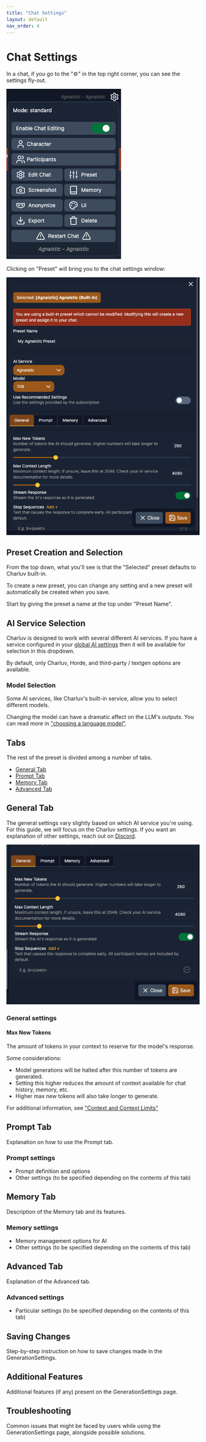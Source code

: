 ```yaml
---
title: "Chat Settings"
layout: default
nav_order: 4
---
```


# Chat Settings

In a chat, if you go to the "⚙️" in the top right corner, you can see the settings fly-out.

![charluv-chat-settings-flyout.png](..%2F..%2Fassets%2Fimages%2Fcharluv-chat-settings-flyout.png)

Clicking on "Preset" will bring you to the chat settings window:

![charluv-preset-settings.png](..%2F..%2Fassets%2Fimages%2Fcharluv-preset-settings.png)

## Preset Creation and Selection

From the top down, what you'll see is that the "Selected" preset defaults to Charluv built-in.

To create a new preset, you can change any setting and a new preset will automatically be created when you save.

Start by giving the preset a name at the top under "Preset Name".

## AI Service Selection

Charluv is designed to work with several different AI services. If you have a service configured in your [global AI settings](https://charluv.com/settings) then it will be available for selection in this dropdown.

By default, only Charluv, Horde, and third-party / textgen options are available.

### Model Selection

Some AI services, like Charluv's built-in service, allow you to select different models.

Changing the model can have a dramatic affect on the LLM's outputs. You can read more in ["choosing a language model"](/docs/what-is-an-llm/choosing-a-language-model).

## Tabs

The rest of the preset is divided among a number of tabs.

- [General Tab](#general-tab)
- [Prompt Tab](#prompt-tab)
- [Memory Tab](#memory-tab)
- [Advanced Tab](#advanced-tab)

## General Tab

The general settings vary slightly based on which AI service you're using. For this guide, we will focus on the Charluv settings. If you want an explanation of other settings, reach out on [Discord](https://charluv.com/discord).

![charluv-preset-general-tab.png](..%2F..%2Fassets%2Fimages%2Fcharluv-preset-general-tab.png)

### General settings

#### Max New Tokens

The amount of tokens in your context to reserve for the model's response.

Some considerations:

- Model generations will be halted after this number of tokens are generated.
- Setting this higher reduces the amount of context available for chat history, memory, etc.
- Higher max new tokens will also take longer to generate.

For additional information, see ["Context and Context Limits"](/docs/what-is-an-llm/context-and-context-limits)

## Prompt Tab

Explanation on how to use the Prompt tab.

### Prompt settings

- Prompt definition and options
- Other settings (to be specified depending on the contents of this tab)

## Memory Tab

Description of the Memory tab and its features.

### Memory settings

- Memory management options for AI
- Other settings (to be specified depending on the contents of this tab)

## Advanced Tab

Explanation of the Advanced tab.

### Advanced settings

- Particular settings (to be specified depending on the contents of this tab)

## Saving Changes

Step-by-step instruction on how to save changes made in the GenerationSettings.

## Additional Features

Additional features (if any) present on the GenerationSettings page.

## Troubleshooting

Common issues that might be faced by users while using the GenerationSettings page, alongside possible solutions.
